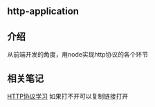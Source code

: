 ## http-application


## 介绍

从前端开发的角度，用node实现http协议的各个环节



## 相关笔记

[HTTP协议学习](https://yundocs.qianxin-inc.cn/weboffice/p/367478)
如果打不开可以复制链接打开

